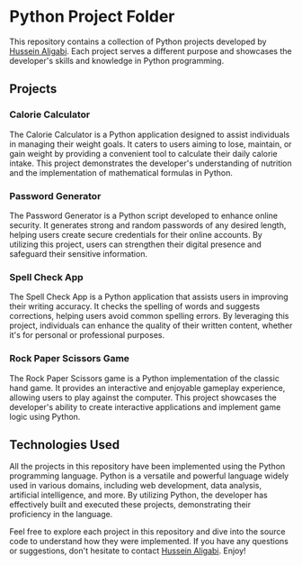 <html>
<body>
<h1>Python Project Folder</h1>
<p>This repository contains a collection of Python projects developed by <a href="https://github.com/aligabih">Hussein Aligabi</a>. Each project serves a different purpose and showcases the developer's skills and knowledge in Python programming.</p>
<h2>Projects</h2>
<h3>Calorie Calculator</h3>
<p>The Calorie Calculator is a Python application designed to assist individuals in managing their weight goals. It caters to users aiming to lose, maintain, or gain weight by providing a convenient tool to calculate their daily calorie intake. This project demonstrates the developer's understanding of nutrition and the implementation of mathematical formulas in Python.</p>
<h3>Password Generator</h3>
<p>The Password Generator is a Python script developed to enhance online security. It generates strong and random passwords of any desired length, helping users create secure credentials for their online accounts. By utilizing this project, users can strengthen their digital presence and safeguard their sensitive information.</p>
<h3>Spell Check App</h3>
<p>The Spell Check App is a Python application that assists users in improving their writing accuracy. It checks the spelling of words and suggests corrections, helping users avoid common spelling errors. By leveraging this project, individuals can enhance the quality of their written content, whether it's for personal or professional purposes.</p>
<h3>Rock Paper Scissors Game</h3>
<p>The Rock Paper Scissors game is a Python implementation of the classic hand game. It provides an interactive and enjoyable gameplay experience, allowing users to play against the computer. This project showcases the developer's ability to create interactive applications and implement game logic using Python.</p>
<h2>Technologies Used</h2>
<p>All the projects in this repository have been implemented using the Python programming language. Python is a versatile and powerful language widely used in various domains, including web development, data analysis, artificial intelligence, and more. By utilizing Python, the developer has effectively built and executed these projects, demonstrating their proficiency in the language.</p>
<p>Feel free to explore each project in this repository and dive into the source code to understand how they were implemented. If you have any questions or suggestions, don't hesitate to contact <a href="https://github.com/aligabih">Hussein Aligabi</a>. Enjoy!</p>
</body>
</html>
